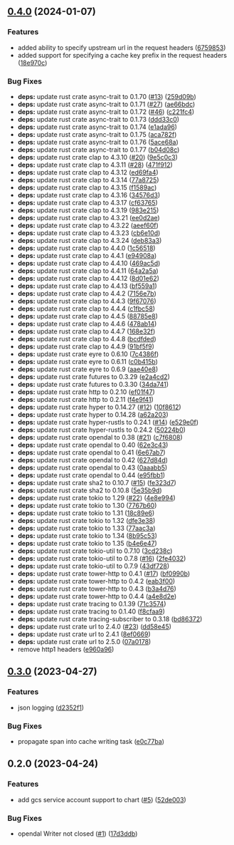## [0.4.0](https://github.com/talzion12/http-cache/compare/v0.3.0...v0.4.0) (2024-01-07)

### Features

- added ability to specify upstream url in the request headers ([6759853](https://github.com/talzion12/http-cache/commit/6759853864a2c22a63de53dd040d95c34765144a))
- added support for specifying a cache key prefix in the request headers ([18e970c](https://github.com/talzion12/http-cache/commit/18e970c389cb6dcf7366109419a08afe5d292b63))

### Bug Fixes

- **deps:** update rust crate async-trait to 0.1.70 ([#13](https://github.com/talzion12/http-cache/issues/13)) ([259d09b](https://github.com/talzion12/http-cache/commit/259d09bd37564274497eb2010e987ab43602f332))
- **deps:** update rust crate async-trait to 0.1.71 ([#27](https://github.com/talzion12/http-cache/issues/27)) ([ae66bdc](https://github.com/talzion12/http-cache/commit/ae66bdcc5ff32f8585749a19a391028995d4287a))
- **deps:** update rust crate async-trait to 0.1.72 ([#46](https://github.com/talzion12/http-cache/issues/46)) ([c221fc4](https://github.com/talzion12/http-cache/commit/c221fc45b01c9242a13fe664bde9ce416c0d319e))
- **deps:** update rust crate async-trait to 0.1.73 ([ddd33c0](https://github.com/talzion12/http-cache/commit/ddd33c0649fec9d38c67c344517e528f290564cf))
- **deps:** update rust crate async-trait to 0.1.74 ([e1ada96](https://github.com/talzion12/http-cache/commit/e1ada9612bb470730d6599b293143dece9396074))
- **deps:** update rust crate async-trait to 0.1.75 ([aca782f](https://github.com/talzion12/http-cache/commit/aca782ff523f248c907783673f05fdbca380fae5))
- **deps:** update rust crate async-trait to 0.1.76 ([5ace68a](https://github.com/talzion12/http-cache/commit/5ace68a3dd697b5bfb52688da1190586fe63e89a))
- **deps:** update rust crate async-trait to 0.1.77 ([b04d08c](https://github.com/talzion12/http-cache/commit/b04d08c8c1a55b71bcad12d11e8e8415ea0d4008))
- **deps:** update rust crate clap to 4.3.10 ([#20](https://github.com/talzion12/http-cache/issues/20)) ([9e5c0c3](https://github.com/talzion12/http-cache/commit/9e5c0c3d0317d1e73625dbd10f5f0d688c881a41))
- **deps:** update rust crate clap to 4.3.11 ([#28](https://github.com/talzion12/http-cache/issues/28)) ([471f912](https://github.com/talzion12/http-cache/commit/471f91266f373330720e1c1e77207386dad60274))
- **deps:** update rust crate clap to 4.3.12 ([ed69fa4](https://github.com/talzion12/http-cache/commit/ed69fa400608b5b10d9167e1702ef073cac7aac9))
- **deps:** update rust crate clap to 4.3.14 ([77a8725](https://github.com/talzion12/http-cache/commit/77a8725f403e843d8f35a17e9454a53aac1844b1))
- **deps:** update rust crate clap to 4.3.15 ([f1589ac](https://github.com/talzion12/http-cache/commit/f1589ac25702f56035d075736bba3056949d5c31))
- **deps:** update rust crate clap to 4.3.16 ([34576d3](https://github.com/talzion12/http-cache/commit/34576d3eedb2a9096b8afb0536b324aa34b846cb))
- **deps:** update rust crate clap to 4.3.17 ([cf63765](https://github.com/talzion12/http-cache/commit/cf637657d692ca611983f6b8b65138efadea5ec8))
- **deps:** update rust crate clap to 4.3.19 ([983e215](https://github.com/talzion12/http-cache/commit/983e215d256c4989d953b5f75f8520078ad1b1dd))
- **deps:** update rust crate clap to 4.3.21 ([ee0d2ae](https://github.com/talzion12/http-cache/commit/ee0d2ae93eeb451553d3ff67dd99f8f413ef012c))
- **deps:** update rust crate clap to 4.3.22 ([aeef60f](https://github.com/talzion12/http-cache/commit/aeef60fcf6f23ad56ecd8c2ad0f4356c8692cac8))
- **deps:** update rust crate clap to 4.3.23 ([cb6e10d](https://github.com/talzion12/http-cache/commit/cb6e10d2ea9bd3d7b180c0e494059a7cac3c0f2b))
- **deps:** update rust crate clap to 4.3.24 ([deb83a3](https://github.com/talzion12/http-cache/commit/deb83a3e8ec5b87ee080ed609d7bfd05dd842610))
- **deps:** update rust crate clap to 4.4.0 ([1c56518](https://github.com/talzion12/http-cache/commit/1c56518287cd62ebc5eda6ef24417374e066562f))
- **deps:** update rust crate clap to 4.4.1 ([e94908a](https://github.com/talzion12/http-cache/commit/e94908ad27d2ba55840ca7baf0c9c3e83558c2b3))
- **deps:** update rust crate clap to 4.4.10 ([469ac5d](https://github.com/talzion12/http-cache/commit/469ac5d034e9528055dbf2777cd449d4bcbbd97d))
- **deps:** update rust crate clap to 4.4.11 ([64a2a5a](https://github.com/talzion12/http-cache/commit/64a2a5ad5c4d5f61598f12f0c502ca9c510ff240))
- **deps:** update rust crate clap to 4.4.12 ([8d01e62](https://github.com/talzion12/http-cache/commit/8d01e62cceae1eee11380afdfeee8880dec49767))
- **deps:** update rust crate clap to 4.4.13 ([bf559a1](https://github.com/talzion12/http-cache/commit/bf559a11a44c1caabda8fa7fa7878619287182e2))
- **deps:** update rust crate clap to 4.4.2 ([7156e7b](https://github.com/talzion12/http-cache/commit/7156e7bd354ede8309f78b30edbc9cb988afe550))
- **deps:** update rust crate clap to 4.4.3 ([9f67076](https://github.com/talzion12/http-cache/commit/9f670769627af8b7540360205855a42e191a96e7))
- **deps:** update rust crate clap to 4.4.4 ([c1fbc58](https://github.com/talzion12/http-cache/commit/c1fbc587f50b81ac8ba2c1abf4a3e879d4839dbe))
- **deps:** update rust crate clap to 4.4.5 ([88785e8](https://github.com/talzion12/http-cache/commit/88785e849d96c65670224c4b1a86db61dc55af31))
- **deps:** update rust crate clap to 4.4.6 ([478ab14](https://github.com/talzion12/http-cache/commit/478ab14ff4c4a4f7ee5582eb3efcefa2d75c5293))
- **deps:** update rust crate clap to 4.4.7 ([168e32f](https://github.com/talzion12/http-cache/commit/168e32f1ad8cf12ebc58b6991836ab8aa2cc269a))
- **deps:** update rust crate clap to 4.4.8 ([bcdfded](https://github.com/talzion12/http-cache/commit/bcdfded8f13b0098898d3a6ff34b3e9d6bf3a9b4))
- **deps:** update rust crate clap to 4.4.9 ([91bf5f9](https://github.com/talzion12/http-cache/commit/91bf5f9ec9e3c466240daba0cabe83505ce80507))
- **deps:** update rust crate eyre to 0.6.10 ([7c4386f](https://github.com/talzion12/http-cache/commit/7c4386f0b2b71b0443f85d1fd659818bf9b12ee2))
- **deps:** update rust crate eyre to 0.6.11 ([c0b415b](https://github.com/talzion12/http-cache/commit/c0b415b108f2f44a957440faa3242d898332ffe5))
- **deps:** update rust crate eyre to 0.6.9 ([aae40e8](https://github.com/talzion12/http-cache/commit/aae40e866dca766185caff021ac39dc4528ef4c6))
- **deps:** update rust crate futures to 0.3.29 ([e2a4cd2](https://github.com/talzion12/http-cache/commit/e2a4cd20085d89c1ded2f4b72e5e09f7aa408299))
- **deps:** update rust crate futures to 0.3.30 ([34da741](https://github.com/talzion12/http-cache/commit/34da741531e6f04446e5f211fc0b4707cd10d02e))
- **deps:** update rust crate http to 0.2.10 ([ef01f47](https://github.com/talzion12/http-cache/commit/ef01f479bf1c8db1cee4101a206aea3eb6f419c7))
- **deps:** update rust crate http to 0.2.11 ([f4e9f41](https://github.com/talzion12/http-cache/commit/f4e9f41463785f1ee3dd8da7300ecea2cf38e9b8))
- **deps:** update rust crate hyper to 0.14.27 ([#12](https://github.com/talzion12/http-cache/issues/12)) ([10f8612](https://github.com/talzion12/http-cache/commit/10f86124cad4a31c4be66f06a07c7b04163141db))
- **deps:** update rust crate hyper to 0.14.28 ([a62a203](https://github.com/talzion12/http-cache/commit/a62a20311081979f9636e715f5e336fc0ba9a212))
- **deps:** update rust crate hyper-rustls to 0.24.1 ([#14](https://github.com/talzion12/http-cache/issues/14)) ([e529e0f](https://github.com/talzion12/http-cache/commit/e529e0f37cb11783d9af8dedc11b1b91fe0dafb2))
- **deps:** update rust crate hyper-rustls to 0.24.2 ([50224b0](https://github.com/talzion12/http-cache/commit/50224b09205502a56da12427635cf2387893bdb4))
- **deps:** update rust crate opendal to 0.38 ([#21](https://github.com/talzion12/http-cache/issues/21)) ([c7f6808](https://github.com/talzion12/http-cache/commit/c7f6808f60109cc434b2050ad8be3d91c9e81e14))
- **deps:** update rust crate opendal to 0.40 ([62e3c43](https://github.com/talzion12/http-cache/commit/62e3c439e836662fd4e7acc864e0ac357ce941f1))
- **deps:** update rust crate opendal to 0.41 ([6e67ab7](https://github.com/talzion12/http-cache/commit/6e67ab7d38e0a7d0010bd84a7828671390c456da))
- **deps:** update rust crate opendal to 0.42 ([627d84d](https://github.com/talzion12/http-cache/commit/627d84d03efaea3d0bc257de061fa3b8036d5f57))
- **deps:** update rust crate opendal to 0.43 ([0aaabb5](https://github.com/talzion12/http-cache/commit/0aaabb5879b80390ab82db8e85e9bb668a85e735))
- **deps:** update rust crate opendal to 0.44 ([e95fbb1](https://github.com/talzion12/http-cache/commit/e95fbb157e967665d6a8f4e7afe7eedf09c25281))
- **deps:** update rust crate sha2 to 0.10.7 ([#15](https://github.com/talzion12/http-cache/issues/15)) ([fe323d7](https://github.com/talzion12/http-cache/commit/fe323d78d8bbcc5fb9938ae56c37e26e93d3c5e7))
- **deps:** update rust crate sha2 to 0.10.8 ([5e35b9d](https://github.com/talzion12/http-cache/commit/5e35b9d2e63efb2dd04b4bd45e8bf232c0197d2e))
- **deps:** update rust crate tokio to 1.29 ([#22](https://github.com/talzion12/http-cache/issues/22)) ([4e8e994](https://github.com/talzion12/http-cache/commit/4e8e994ce5dcd570138d7998984547565e916b29))
- **deps:** update rust crate tokio to 1.30 ([7767b60](https://github.com/talzion12/http-cache/commit/7767b60e492f9f037e42459698e091b647e3f88e))
- **deps:** update rust crate tokio to 1.31 ([18c89e6](https://github.com/talzion12/http-cache/commit/18c89e6b7c3d1e0de2b6255e3e754fa10ec8b16a))
- **deps:** update rust crate tokio to 1.32 ([dfe3e38](https://github.com/talzion12/http-cache/commit/dfe3e38ef206f8500ef27897f4c7ff66c87611c2))
- **deps:** update rust crate tokio to 1.33 ([77aac3a](https://github.com/talzion12/http-cache/commit/77aac3a5b8d482a3b04a00146d1d9ced97002636))
- **deps:** update rust crate tokio to 1.34 ([8b95c53](https://github.com/talzion12/http-cache/commit/8b95c5329bb9892a0efc11b8814cfa38fb68e08a))
- **deps:** update rust crate tokio to 1.35 ([b4e6e47](https://github.com/talzion12/http-cache/commit/b4e6e4762c2ac236c6920feb88d52fc62209acff))
- **deps:** update rust crate tokio-util to 0.7.10 ([3cd238c](https://github.com/talzion12/http-cache/commit/3cd238c2d6bc06ce1e2009834d08fec6518adf9d))
- **deps:** update rust crate tokio-util to 0.7.8 ([#16](https://github.com/talzion12/http-cache/issues/16)) ([2fe4032](https://github.com/talzion12/http-cache/commit/2fe40321901a5694b46a59e2867c894d5c16dac0))
- **deps:** update rust crate tokio-util to 0.7.9 ([43df728](https://github.com/talzion12/http-cache/commit/43df72815e2bed4453228fac48314923ddb6203c))
- **deps:** update rust crate tower-http to 0.4.1 ([#17](https://github.com/talzion12/http-cache/issues/17)) ([bf0990b](https://github.com/talzion12/http-cache/commit/bf0990b0ec67b03cd502aa4f1ed243aa27417052))
- **deps:** update rust crate tower-http to 0.4.2 ([eab3f00](https://github.com/talzion12/http-cache/commit/eab3f00650590d1d71c6e225899b4511ce5bf917))
- **deps:** update rust crate tower-http to 0.4.3 ([b3a4d76](https://github.com/talzion12/http-cache/commit/b3a4d766b1391c80850fc398af63360f76114cb2))
- **deps:** update rust crate tower-http to 0.4.4 ([a4e8d2e](https://github.com/talzion12/http-cache/commit/a4e8d2e2ade4c4963fae123d7489c340c8600c5e))
- **deps:** update rust crate tracing to 0.1.39 ([71c3574](https://github.com/talzion12/http-cache/commit/71c35748a7d6678dc97efe9da4647ee1afbcf640))
- **deps:** update rust crate tracing to 0.1.40 ([f8cfaa9](https://github.com/talzion12/http-cache/commit/f8cfaa98249d835ab55cdd86521545335318b485))
- **deps:** update rust crate tracing-subscriber to 0.3.18 ([bd86372](https://github.com/talzion12/http-cache/commit/bd863726c4199be0c949944319f1c33d076398a0))
- **deps:** update rust crate url to 2.4.0 ([#23](https://github.com/talzion12/http-cache/issues/23)) ([dd58e45](https://github.com/talzion12/http-cache/commit/dd58e45814ff535c2900e2af193db28631ba0939))
- **deps:** update rust crate url to 2.4.1 ([8ef0669](https://github.com/talzion12/http-cache/commit/8ef06692a6765e8f79941e77146c0f2ce59970f0))
- **deps:** update rust crate url to 2.5.0 ([07a0178](https://github.com/talzion12/http-cache/commit/07a0178320fd5a8e250bf6f97a2a8a633e8b977f))
- remove http1 headers ([e960a96](https://github.com/talzion12/http-cache/commit/e960a96b4fd5dbf7fe614a951c3a621ab3effe4f))

## [0.3.0](https://github.com/talzion12/http-cache/compare/v0.2.0...v0.3.0) (2023-04-27)

### Features

- json logging ([d2352f1](https://github.com/talzion12/http-cache/commit/d2352f1ff3342f05c035fe39c8a54701a54ff93c))

### Bug Fixes

- propagate span into cache writing task ([e0c77ba](https://github.com/talzion12/http-cache/commit/e0c77ba24bd1de39d9b4c60092eba2a9709b03a2))

## 0.2.0 (2023-04-24)

### Features

- add gcs service account support to chart ([#5](https://github.com/talzion12/http-cache/issues/5)) ([52de003](https://github.com/talzion12/http-cache/commit/52de0030f714507f6736d06212c1fdc9ebefc69d))

### Bug Fixes

- opendal Writer not closed ([#1](https://github.com/talzion12/http-cache/issues/1)) ([17d3ddb](https://github.com/talzion12/http-cache/commit/17d3ddb8bbcbdad3a2ed56e52cb61209575c42a1))
